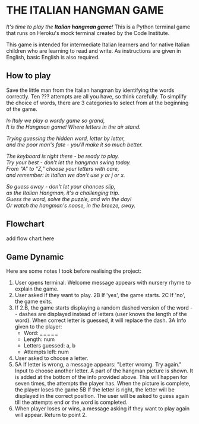 # THE ITALIAN HANGMAN GAME

*It's time to play the **Italian hangman game**!*
This is a Python terminal game that runs on Heroku's mock terminal created by the Code Institute.

This game is intended for intermediate Italian learners and for native Italian children who are learning to read and write. As instructions are given in English, basic English is also required.



## How to play
Save the little man from the Italian hangman by identifying the words correctly.  Ten ??? attempts are all you have, so think carefully. To simplify the choice of words, there are 3 categories to select from at the beginning of the game. 

*In Italy we play a wordy game so grand,* <br>
*It is the Hangman game! Where letters in the air stand.* <br>

*Trying guessing the hidden word, letter by letter,* <br> 
*and the poor man's fate - you'll make it so much better.* <br> 

*The keyboard is right there - be ready to play.* <br>
*Try your best - don't let the hangman swing today.* <br>
*From "A" to "Z," choose your letters with care,* <br>
*and remember: in Italian we don't use y or j or x.* <br>

*So guess away - don't let your chances slip,* <br>
*as the Italian Hangman, it's a challenging trip.* <br>
*Guess the word, solve the puzzle, and win the day!* <br>
*Or watch the hangman's noose, in the breeze, sway.*<br> 

## Flowchart

add flow chart here

## Game Dynamic 
Here are some notes I took before realising the project:

1. User opens terminal. Welcome message appears with nursery rhyme to explain the game.
2. User asked if they want to play. 
  2B If 'yes', the game starts. 
  2C If 'no', the game exits.
3. If 2.B, the game starts displaying a random dashed version of the word -- 
   dashes are displayed instead of letters (user knows the length of the word). 
   When correct letter is guessed, it will replace the dash.
  3A Info given to the player:
      - Word: _ _ _ _ _
      - Length: num
      - Letters guessed: a, b 
      - Attempts left: num
4. User asked to choose a letter.
5. 5A If letter is wrong, a message appears: "Letter wromg. Try again." 
      Input to choose another letter. A part of the hangman picture is shown. 
      It is added at the bottom of the info provided above. 
      This will happen for seven times, the attempts the player has. 
      When the picture is complete, the player loses the game
   5B If the letter is right, the letter will be displayed in the correct position. 
      The user will be asked to guess again till the attempts end 
      or the word is completed.
6. When player loses or wins, a message asking if they want to play again will appear. 
   Return to point 2.   